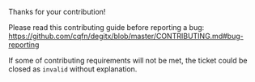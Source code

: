 Thanks for your contribution!

Please read this contributing guide before reporting a bug:
https://github.com/cqfn/degitx/blob/master/CONTRIBUTING.md#bug-reporting

If some of contributing requirements will not be met,
the ticket could be closed as `invalid` without explanation.
